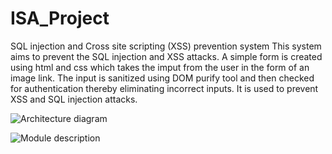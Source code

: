 # ISA_Project
SQL injection and Cross site scripting (XSS) prevention system
This system aims to prevent the SQL injection and XSS attacks. 
A simple form is created using html and css which takes the imput from the user in the form of an image link. 
The input is sanitized using DOM purify tool and then checked for authentication thereby eliminating incorrect inputs.
It is used to prevent XSS and SQL injection attacks.

![Architecture diagram](https://github.com/AditiRP/ISA_Project/assets/116419785/9fe3837a-60f5-4210-b04f-0c3db4ea3765)


![Module description](https://github.com/AditiRP/ISA_Project/assets/116419785/58725c25-166c-4faf-a3eb-15ed3e1f94f6)


